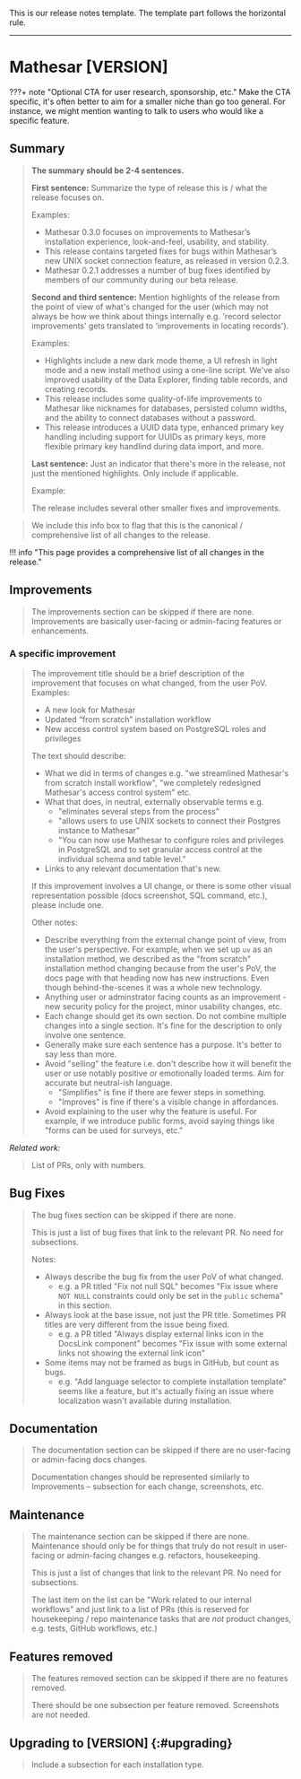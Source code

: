 This is our release notes template. The template part follows the horizontal rule.

---


# Mathesar [VERSION]

???+ note "Optional CTA for user research, sponsorship, etc."
	Make the CTA specific, it's often better to aim for a smaller niche than go too general.
	For instance, we might mention wanting to talk to users who would like a specific feature.

## Summary

> **The summary should be 2-4 sentences.**
>
> **First sentence:** Summarize the type of release this is / what the release focuses on.
>
> Examples:
>
> - Mathesar 0.3.0 focuses on improvements to Mathesar’s installation experience, look-and-feel, usability, and stability. 
> - This release contains targeted fixes for bugs within Mathesar’s new UNIX socket connection feature, as released in version 0.2.3.
> - Mathesar 0.2.1 addresses a number of bug fixes identified by members of our community during our beta release. 
>
> **Second and third sentence:** Mention highlights of the release from the point of view of what's changed for the user (which may not always be how we think about things internally e.g. 'record selector improvements' gets translated to 'improvements in locating records').
>
> Examples:
>
> - Highlights include a new dark mode theme, a UI refresh in light mode and a new install method using a one-line script. We've also improved usability of the Data Explorer, finding table records, and creating records. 
> - This release includes some quality-of-life improvements to Mathesar like nicknames for databases, persisted column widths, and the ability to connect databases without a password.
> - This release introduces a UUID data type, enhanced primary key handling including support for UUIDs as primary keys, more flexible primary key handlind during data import, and more.
>
> **Last sentence:** Just an indicator that there's more in the release, not just the mentioned highlights. Only include if applicable.
>
> Example:
>
> The release includes several other smaller fixes and improvements.

> We include this info box to flag that this is the canonical / comprehensive list of all changes to the release.

!!! info "This page provides a comprehensive list of all changes in the release."

## Improvements

> The improvements section can be skipped if there are none. Improvements are basically user-facing or admin-facing features or enhancements.

### A specific improvement

> The improvement title should be a brief description of the improvement that focuses on what changed, from the user PoV. Examples:
>
> - A new look for Mathesar
> - Updated “from scratch” installation workflow
> - New access control system based on PostgreSQL roles and privileges
> 
> The text should describe:
>
> - What we did in terms of changes e.g. "we streamlined Mathesar's from scratch install workflow", "we completely redesigned Mathesar's access control system" etc.
> - What that does, in neutral, externally observable terms e.g. 
> 	- "eliminates several steps from the process"
>	- "allows users to use UNIX sockets to connect their Postgres instance to Mathesar"
>	- "You can now use Mathesar to configure roles and privileges in PostgreSQL and to set granular access control at the individual schema and table level."
> - Links to any relevant documentation that's new.
> 
> If this improvement involves a UI change, or there is some other visual representation possible (docs screenshot, SQL command, etc.), please include one.
>
> Other notes:
>
> - Describe everything from the external change point of view, from the user's perspective. For example, when we set up `uv` as an installation method, we described as the "from scratch" installation method changing because from the user's PoV, the docs page with that heading now has new instructions. Even though behind-the-scenes it was a whole new technology.
> - Anything user or adminstrator facing counts as an improvement - new security policy for the project, minor usability changes, etc.
> - Each change should get its own section. Do not combine multiple changes into a single section. It's fine for the description to only involve one sentence.
> - Generally make sure each sentence has a purpose. It's better to say less than more.
> - Avoid "selling" the feature i.e. don't describe how it will benefit the user or use notably positive or emotionally loaded terms. Aim for accurate but neutral-ish language.
> 	- "Simplifies" is fine if there are fewer steps in something.
> 	- "Improves" is fine if there's a visible change in affordances.
> - Avoid explaining to the user why the feature is useful. For example, if we introduce public forms, avoid saying things like "forms can be used for surveys, etc."

*Related work:*

> List of PRs, only with numbers.


## Bug Fixes

> The bug fixes section can be skipped if there are none. 
>
> This is just a list of bug fixes that link to the relevant PR. No need for subsections.
>
> Notes:
>
> - Always describe the bug fix from the user PoV of what changed.
> 	- e.g. a PR titled "Fix not null SQL" becomes "Fix issue where `NOT NULL` constraints could only be set in the `public` schema" in this section.
> - Always look at the base issue, not just the PR title. Sometimes PR titles are very different from the issue being fixed.
>	- e.g. a PR titled "Always display external links icon in the DocsLink component" becomes "Fix issue with some external links not showing the external link icon"
> - Some items may not be framed as bugs in GitHub, but count as bugs.
> 	- e.g. "Add language selector to complete installation template" seems like a feature, but it's actually fixing an issue where localization wasn't available during installation.

## Documentation

> The documentation section can be skipped if there are no user-facing or admin-facing docs changes.
>
> Documentation changes should be represented similarly to Improvements – subsection for each change, screenshots, etc.

## Maintenance

> The maintenance section can be skipped if there are none. Maintenance should only be for things that truly do not result in user-facing or admin-facing changes e.g. refactors, housekeeping.
>
> This is just a list of changes that link to the relevant PR. No need for subsections.
>
> The last item on the list can be "Work related to our internal workflows" and just link to a list of PRs (this is reserved for housekeeping / repo maintenance tasks that are _not_ product changes, e.g. tests, GitHub workflows, etc.)

## Features removed

> The features removed section can be skipped if there are no features removed.
>
> There should be one subsection per feature removed. Screenshots are not needed.

## Upgrading to [VERSION]  {:#upgrading}

> Include a subsection for each installation type.
